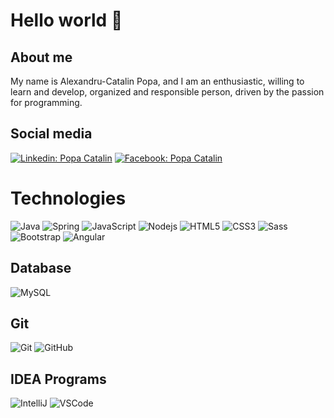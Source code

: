 # Hello world 👋

## About me

My name is Alexandru-Catalin Popa, and I am an enthusiastic, willing to learn and develop, organized and responsible
person, driven by the passion for programming.

## Social media

[![Linkedin: Popa Catalin](https://img.shields.io/badge/-Linkedin-blue?style=flat-square&logo=Linkedin&logoColor=white&link=https://www.linkedin.com/in/popa-catalin-alexandru-4915861a9/)](https://www.linkedin.com/in/popa-catalin-alexandru-4915861a9/)
[![Facebook: Popa Catalin](https://img.shields.io/badge/-Facebook-blue?style=flat-square&logo=Facebook&logoColor=white&link=https://www.facebook.com/cataalex1010/)](https://www.facebook.com/cataalex1010/)

# Technologies
![Java](https://img.shields.io/badge/-Java-007396?style=flat-square&logo=java)
![Spring](https://img.shields.io/badge/-Spring-6DB33F?style=flat-square&logo=spring&logoColor=white)
![JavaScript](https://img.shields.io/badge/-JavaScript-black?style=flat-square&logo=javascript)
![Nodejs](https://img.shields.io/badge/-Nodejs-339933?style=flat-square&logo=Node.js&logoColor=white)
![HTML5](https://img.shields.io/badge/-HTML5-E34F26?style=flat-square&logo=html5&logoColor=white)
![CSS3](https://img.shields.io/badge/-CSS3-1572B6?style=flat-square&logo=css3)
![Sass](https://img.shields.io/badge/-Sass-CC6699?style=flat-square&logo=sass&logoColor=white)
![Bootstrap](https://img.shields.io/badge/-Bootstrap-563D7C?style=flat-square&logo=bootstrap)
![Angular](https://img.shields.io/badge/-Angular-DD0031?style=flat-square&logo=angular)
## Database
![MySQL](https://img.shields.io/badge/-MySQL-4479A1?style=flat-square&logo=mysql&logoColor=white)
## Git
![Git](https://img.shields.io/badge/-Git-black?style=flat-square&logo=git)
![GitHub](https://img.shields.io/badge/-GitHub-181717?style=flat-square&logo=github)
## IDEA Programs
![IntelliJ](https://img.shields.io/badge/-IntelliJ%20IDEA-black?style=flat-square&logo=intellij-idea&logoColor=white)
![VSCode](https://img.shields.io/badge/-VSCode-007ACC?style=flat-square&logo=visual-studio-code&logoColor=white)
